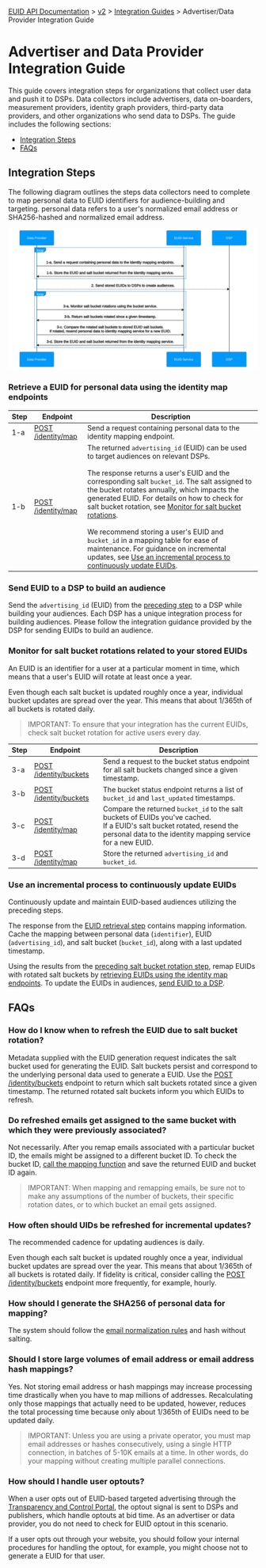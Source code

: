 [EUID API Documentation](../../README.md) > [v2](../README.md) > [Integration Guides](README.md) > Advertiser/Data Provider Integration Guide

# Advertiser and Data Provider Integration Guide

This guide covers integration steps for organizations that collect user data and push it to DSPs. Data collectors include advertisers, data on-boarders, measurement providers, identity graph providers, third-party data providers, and other organizations who send data to DSPs. The guide includes the following sections:

* [Integration Steps](#integration-steps)
* [FAQs](#faqs)

## Integration Steps

The following diagram outlines the steps data collectors need to complete to map personal data to EUID identifiers for audience-building and targeting. personal data refers to a user's normalized email address or SHA256-hashed and normalized email address.

![Advertiser Flow](./advertiser-flow-mermaid.svg)

### Retrieve a EUID for personal data using the identity map endpoints

| Step | Endpoint | Description |
| --- | --- | --- |
| 1-a | [POST /identity/map](../endpoints/post-identity-map.md) | Send a request containing personal data to the identity mapping endpoint. |
| 1-b | [POST /identity/map](../endpoints/post-identity-map.md) | The returned `advertising_id` (EUID) can be used to target audiences on relevant DSPs.<br><br>The response returns a user's EUID and the corresponding salt `bucket_id`. The salt assigned to the bucket rotates annually, which impacts the generated EUID. For details on how to check for salt bucket rotation, see [Monitor for salt bucket rotations](#monitor-for-salt-bucket-rotations-related-to-your-stored-euids).<br><br>We recommend storing a user's EUID and `bucket_id` in a mapping table for ease of maintenance. For guidance on incremental updates, see [Use an incremental process to continuously update EUIDs](#use-an-incremental-process-to-continuously-update-euids). |

### Send EUID to a DSP to build an audience
Send the `advertising_id` (EUID) from the [preceding step](#retrieve-a-euid-for-pii-using-the-identity-map-endpoints) to a DSP while building your audiences. Each DSP has a unique integration process for building audiences. Please follow the integration guidance provided by the DSP for sending EUIDs to build an audience.

### Monitor for salt bucket rotations related to your stored EUIDs
An EUID is an identifier for a user at a particular moment in time, which means that a user's EUID will rotate at least once a year. 

Even though each salt bucket is updated roughly once a year, individual bucket updates are spread over the year. This means that about 1/365th of all buckets is rotated daily.

>IMPORTANT: To ensure that your integration has the current EUIDs, check salt bucket rotation for active users every day.

| Step | Endpoint | Description |
| --- | --- | --- |
| 3-a | [POST /identity/buckets](../endpoints/post-identity-buckets.md) | Send a request to the bucket status endpoint for all salt buckets changed since a given timestamp. |
| 3-b | [POST /identity/buckets](../endpoints/post-identity-buckets.md) | The bucket status endpoint returns a list of `bucket_id` and `last_updated` timestamps. |
| 3-c | [POST /identity/map](../endpoints/post-identity-map.md) | Compare the returned `bucket_id` to the salt buckets of EUIDs you've cached.<br>If a EUID's salt bucket rotated, resend the personal data to the identity mapping service for a new EUID. |
| 3-d | [POST /identity/map](../endpoints/post-identity-map.md) | Store the returned `advertising_id` and `bucket_id`. |

### Use an incremental process to continuously update EUIDs

Continuously update and maintain EUID-based audiences utilizing the preceding steps.

The response from the [EUID retrieval step](#retrieve-a-euid-for-pii-using-the-identity-map-endpoints) contains mapping information. Cache the mapping between personal data (`identifier`),  EUID (`advertising_id`), and salt bucket (`bucket_id`), along with a last updated timestamp.

Using the results from the [preceding salt bucket rotation step](#monitor-for-salt-bucket-rotations-related-to-your-stored-euids), remap EUIDs with rotated salt buckets by [retrieving EUIDs using the identity map endpoints](#retrieve-a-euid-for-pii-using-the-identity-map-endpoints). To update the EUIDs in audiences, [send EUID to a DSP](#send-euid-to-a-dsp-to-build-an-audience).

## FAQs
### How do I know when to refresh the EUID due to salt bucket rotation?
Metadata supplied with the EUID generation request indicates the salt bucket used for generating the EUID. Salt buckets persist and correspond to the underlying personal data used to generate a EUID. Use the  [POST /identity/buckets](../endpoints/post-identity-buckets.md) endpoint to return which salt buckets rotated since a given timestamp. The returned rotated salt buckets inform you which EUIDs to refresh.

### Do refreshed emails get assigned to the same bucket with which they were previously associated?
Not necessarily. After you remap emails associated with a particular bucket ID, the emails might be assigned to a different bucket ID. To check the bucket ID, [call the mapping function](#retrieve-a-euid-for-pii-using-the-identity-map-endpoints) and save the returned EUID and bucket ID again.

>IMPORTANT: When mapping and remapping emails, be sure not to make any assumptions of the number of buckets, their specific rotation dates, or to which bucket an email gets assigned. 

### How often should UIDs be refreshed for incremental updates?
The recommended cadence for updating audiences is daily.

Even though each salt bucket is updated roughly once a year, individual bucket updates are spread over the year. This means that about 1/365th of all buckets is rotated daily. If fidelity is critical, consider calling the [POST /identity/buckets](../endpoints/post-identity-buckets.md) endpoint more frequently, for example, hourly.


### How should I generate the SHA256 of personal data for mapping?
The system should follow the [email normalization rules](../../README.md#email-address-normalization) and hash without salting.

### Should I store large volumes of email address or email address hash mappings? 
Yes. Not storing email address or hash mappings may increase processing time drastically when you have to map millions of addresses. Recalculating only those mappings that actually need to be updated, however, reduces the total processing time because only about 1/365th of EUIDs need to be updated daily.

>IMPORTANT: Unless you are using a private operator, you must map email addresses or hashes consecutively, using a single HTTP connection, in batches of 5-10K emails at a time. In other words, do your mapping without creating multiple parallel connections. 

### How should I handle user optouts?
When a user opts out of EUID-based targeted advertising through the [Transparency and Control Portal](https://www.transparentadvertising.eu/), the optout signal is sent to DSPs and publishers, which handle optouts at bid time. As an advertiser or data provider, you do not need to check for EUID optout in this scenario.

If a user opts out through your website, you should follow your internal procedures for handling the optout, for example, you might choose not to generate a EUID for that user.

